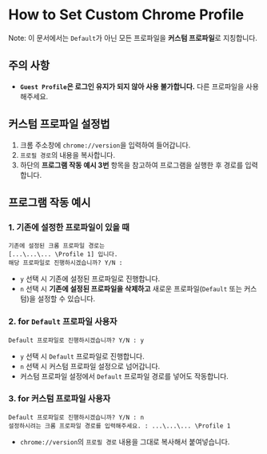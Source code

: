 # How to Set Custom Chrome Profile
Note: 이 문서에서는 `Default`가 아닌 모든 프로파일을 **커스텀 프로파일**로 지칭합니다.

## 주의 사항
- **`Guest Profile`은 로그인 유지가 되지 않아 사용 불가합니다.** 다른 프로파일을 사용해주세요.

## 커스텀 프로파일 설정법
1. 크롬 주소창에 `chrome://version`을 입력하여 들어갑니다.
2. `프로필 경로`의 내용을 복사합니다.
3. 하단의 **프로그램 작동 예시 3번** 항목을 참고하여 프로그램을 실행한 후 경로를 입력합니다.

## 프로그램 작동 예시
### 1. 기존에 설정한 프로파일이 있을 때
```
기존에 설정된 크롬 프로파일 경로는
[...\...\... \Profile 1] 입니다.
해당 프로파일로 진행하시겠습니까? Y/N : 
```
- `y` 선택 시 기존에 설정된 프로파일로 진행합니다.
- `n` 선택 시 **기존에 설정된 프로파일을 삭제하고** 새로운 프로파일(`Default` 또는 커스텀)을 설정할 수 있습니다.

### 2. for `Default` 프로파일 사용자
```
Default 프로파일로 진행하시겠습니까? Y/N : y
```
- `y` 선택 시 `Default` 프로파일로 진행합니다.
- `n` 선택 시 커스텀 프로파일 설정으로 넘어갑니다.
- 커스텀 프로파일 설정에서 `Default` 프로파일 경로를 넣어도 작동합니다.


### 3. for 커스텀 프로파일 사용자
```
Default 프로파일로 진행하시겠습니까? Y/N : n
설정하시려는 크롬 프로파일 경로를 입력해주세요. : ...\...\... \Profile 1
```
- `chrome://version`의 `프로필 경로` 내용을 그대로 복사해서 붙여넣습니다.

